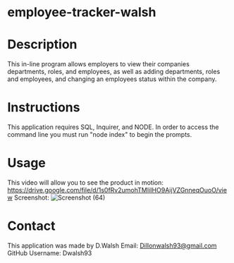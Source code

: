 # employee-tracker-walsh

# Description
This in-line program allows employers to view their companies departments, roles, and employees, as well as adding departments, roles and employees, and changing an employees status within the company.

# Instructions
This application requires SQL, Inquirer, and NODE. In order to access the command line you must run "node index" to begin the prompts.

# Usage
This video will allow you to see the product in motion: https://drive.google.com/file/d/1s0fRv2umohTMIiIHO9AijVZGnneqOuoO/view
Screenshot: ![Screenshot (64)](https://user-images.githubusercontent.com/81396238/126039174-1f84436f-208b-4c2a-9ecd-b536845e94cd.png)


# Contact
This application was made by D.Walsh
Email: Dillonwalsh93@gmail.com
GitHub Username: Dwalsh93

